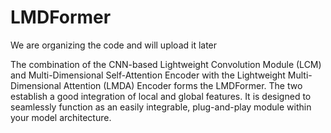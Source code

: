 # LMDFormer

We are organizing the code and will upload it later

The combination of the CNN-based Lightweight Convolution Module (LCM) and Multi-Dimensional Self-Attention Encoder with the Lightweight Multi-Dimensional Attention (LMDA) Encoder forms the LMDFormer. The two establish a good integration of local and global features. It is designed to seamlessly function as an easily integrable, plug-and-play module within your model architecture. 
